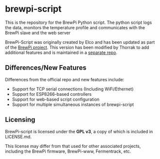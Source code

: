 brewpi-script
=============

This is the repository for the BrewPi Python script. The python script logs the data, monitors the temperature profile and communicates with the BrewPi slave and the web server

BrewPi-Script was originally created by Elco and has been updated as part of the [BrewPi project](https://github.com/BrewPi/brewpi-script). 
This version has been modified by Thorrak to add additional features and is maintained in a [separate repo](https://github.com/thorrak/brewpi-script).


Differences/New Features
-------

Differences from the official repo and new features include:

- Support for TCP serial connections (Including WiFi/Ethernet)
- Support for ESP8266-based controllers
- Support for web-based script configuration
- Support for multiple simultaneous instances of brewpi-script


Licensing
-------
BrewPi-script is licensed under the **GPL v3**, a copy of which is included in LICENSE.md. 

This license may differ from that used for other associated projects, including the BrewPi firmware, BrewPi-www, Fermentrack, etc. 